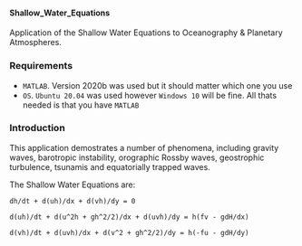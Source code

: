 #### Shallow_Water_Equations

Application of the Shallow Water Equations to Oceanography & Planetary Atmospheres.

### Requirements
* `MATLAB`. Version 2020b was used but it should matter which one you use
* `OS`. `Ubuntu 20.04` was used however `Windows 10` will be fine. All thats needed is that you have `MATLAB`

### Introduction

This application demostrates a number of phenomena, including gravity waves, barotropic instability, orographic Rossby waves, geostrophic turbulence,
tsunamis and equatorially trapped waves.

The Shallow Water Equations are:

  `dh/dt + d(uh)/dx + d(vh)/dy = 0`
  
  `d(uh)/dt + d(u^2h + gh^2/2)/dx + d(uvh)/dy = h(fv - gdH/dx)`
  
  `d(vh)/dt + d(uvh)/dx + d(v^2 + gh^2/2)/dy = h(-fu - gdH/dy)`
  

  


